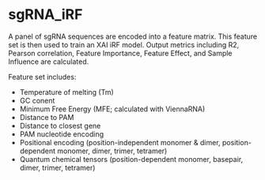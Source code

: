# sgRNA_iRF
A panel of sgRNA sequences are encoded into a feature matrix. This feature set is then used to train an XAI iRF model.  Output metrics including R2, Pearson correlation, Feature Importance, Feature Effect, and Sample Influence are calculated.

Feature set includes:
- Temperature of melting (Tm)
- GC conent
- Minimum Free Energy (MFE; calculated with ViennaRNA)
- Distance to PAM
- Distance to closest gene
- PAM nucleotide encoding
- Positional encoding (position-independent monomer & dimer, position-dependent monomer, dimer, trimer, tetramer)
- Quantum chemical tensors (position-dependent monomer, basepair, dimer, trimer, tetramer)


